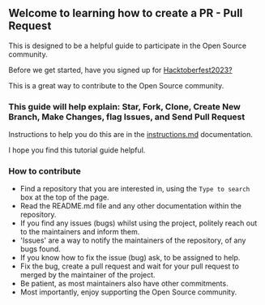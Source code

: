 ## Welcome to learning how to create a PR - Pull Request

This is designed to be a helpful guide to participate in the Open Source community.

Before we get started, have you signed up for <a href="https://hacktoberfest.com">Hacktoberfest2023?</a>

This is a great way to contribute to the Open Source community.

### This guide will help explain: Star, Fork, Clone, Create New Branch, Make Changes, flag Issues, and Send Pull Request

Instructions to help you do this are in the [instructions.md](/instructions.md) documentation.

I hope you find this tutorial guide helpful.

### How to contribute

- Find a repository that you are interested in, using the `Type to search` box at the top of the page.
- Read the README.md file and any other documentation within the repository.
- If you find any issues (bugs) whilst using the project, politely reach out to the maintainers and inform them.
- 'Issues' are a way to notify the maintainers of the repository, of any bugs found.
- If you know how to fix the issue (bug) ask, to be assigned to help.
- Fix the bug, create a pull request and wait for your pull request to merged by the maintainer of the project.
- Be patient, as most maintainers also have other commitments.
- Most importantly, enjoy supporting the Open Source community.
